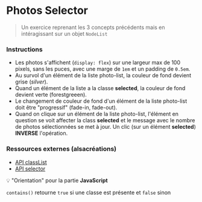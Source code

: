 # Photos Selector

>Un exercice reprenant les 3 concepts précédents mais en intéragissant sur un objet `NodeList`

### Instructions

- Les photos s'affichent (`display: flex`) sur une largeur max de 100 pixels, sans les puces, avec une marge de `1em` et un padding de `0.5em`.
- Au survol d'un élément de la liste photo-list, la couleur de fond devient grise (*silver*).
- Quand un élément de la liste a la classe **selected**, la couleur de fond devient verte (forestgreeen).
- Le changement de couleur de fond d'un élément de la liste photo-list doit être "progressif" (fade-in, fade-out).
- Quand on clique sur un élément de la liste photo-list, l'élément en question se voit affecter la class **selected** et le message avec le nombre de photos sélectionnées se met à jour. Un clic (sur un élément **selected**) **INVERSE** l'opération.

### Ressources externes (alsacréations)

- [API classList](https://www.alsacreations.com/article/lire/1498-LAPI-classList.html)
- [API selector](https://www.alsacreations.com/article/lire/1445-dom-queryselector-queryselectorall-selectors-api.html)

:bulb: "Orientation" pour la partie **JavaScript**

`contains()` retourne `true` si une classe est présente et `false` sinon
